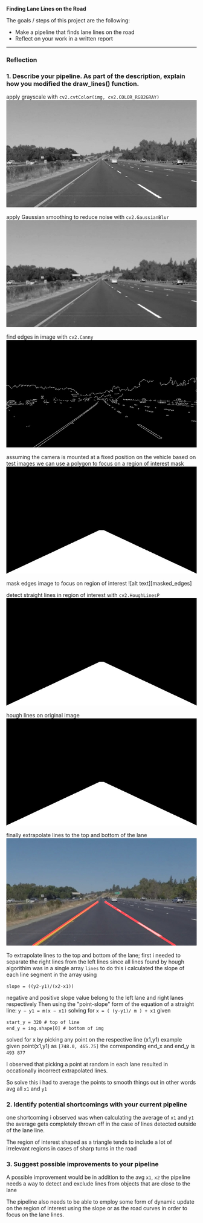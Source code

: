 
**Finding Lane Lines on the Road**

The goals / steps of this project are the following:
* Make a pipeline that finds lane lines on the road
* Reflect on your work in a written report


[//]: # (Image References)

[gray]: ./test_images_output/gray.jpg "Grayscale"
[blur_gray]: ./test_images_output/blur_gray.jpg "Grayscale Gaussian"
[edges]: ./test_images_output/edges.jpg "edges"
[mask]: ./test_images_output/mask.jpg "mask"
[mask_edges]: ./test_images_output/mask_edges.jpg "masked_edges"
[hough_lines]: ./test_images_output/mask.jpg "hough_lines"
[hough_lines_img]: ./test_images_output/mask.jpg "hough_lines_img"
[solid_lines]: ./test_images_output/solidYellowLeft.jpg "solid_lines"

---

### Reflection

### 1. Describe your pipeline. As part of the description, explain how you modified the draw_lines() function.

apply grayscale with `cv2.cvtColor(img, cv2.COLOR_RGB2GRAY)`
![alt text][gray]

apply Gaussian smoothing to reduce noise with `cv2.GaussianBlur`
![alt text][blur_gray]

find edges in image with `cv2.Canny` 
![alt text][edges]

assuming the camera is mounted at a fixed position on the vehicle based on test images
we can use a polygon to focus on a region of interest mask
![alt text][mask]

mask edges image to focus on region of interest
![alt text][masked_edges]

detect straight lines in region of interest with `cv2.HoughLinesP`
![alt text][hough_lines]

hough lines on original image
![alt text][hough_lines_img]

finally extrapolate lines to the top and bottom of the lane
![alt text][solid_lines]

To extrapolate lines to the top and bottom of the lane;
first i needed to separate the right lines from the left lines
since all lines found by hough algorithim was in a single array `lines`
to do this i calculated the slope of each line segment in the array using

    slope = ((y2-y1)/(x2-x1))

negative and positive slope value belong to the left lane and right lanes respectively
Then using the "point-slope" form of the equation of a straight line: `y − y1 = m(x − x1)`
solving for `x = ( (y-y1)/ m ) + x1`
given 

    start_y = 320 # top of line
    end_y = img.shape[0] # bottom of img

solved for x by picking any point on the respective line (x1,y1)
example given point(x1,y1) as `[748.0, 465.75]` the corresponding
end_x and end_y is `493 877`

I observed that picking a point at random in each lane resulted in occationally
incorrect extrapolated lines. 

So solve this i had to average the points to smooth things out
in other words avg all `x1` and `y1`

### 2. Identify potential shortcomings with your current pipeline


one shortcoming i observed was when calculating the average of `x1` and `y1`
the average gets completely thrown off in the case of lines detected outside of the lane line.

The region of interest shaped as a triangle tends to include a lot of irrelevant regions
in cases of sharp turns in the road


### 3. Suggest possible improvements to your pipeline

A possible improvement would be in addition to the avg `x1`, `x2` the pipeline
needs a way to detect and exclude lines from objects that are close to the lane

The pipeline also needs to be able to employ some form of dynamic update on the
region of interest using the slope or as the road curves in order to focus on the lane lines.
